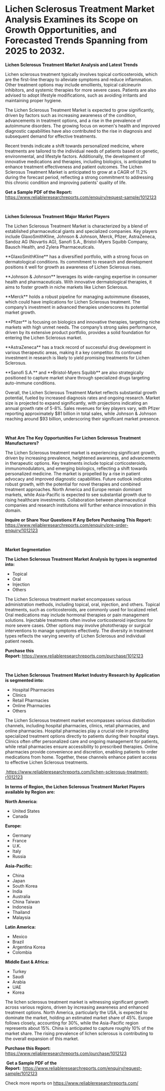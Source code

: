 <p><h1>Lichen Sclerosus Treatment Market Analysis Examines its Scope on Growth Opportunities, and Forecasted Trends Spanning from 2025 to 2032.</h1></p><p><strong>Lichen Sclerosus Treatment Market Analysis and Latest Trends</strong></p>
<p><p>Lichen sclerosus treatment typically involves topical corticosteroids, which are the first-line therapy to alleviate symptoms and reduce inflammation. Other treatment options may include emollients, topical calcineurin inhibitors, and systemic therapies for more severe cases. Patients are also advised to adopt lifestyle modifications, such as avoiding irritants and maintaining proper hygiene.</p><p>The Lichen Sclerosus Treatment Market is expected to grow significantly, driven by factors such as increasing awareness of the condition, advancements in treatment options, and a rise in the prevalence of autoimmune disorders. The growing focus on women's health and improved diagnostic capabilities have also contributed to the rise in diagnosis and subsequent demand for effective treatments. </p><p>Recent trends indicate a shift towards personalized medicine, where treatments are tailored to the individual needs of patients based on genetic, environmental, and lifestyle factors. Additionally, the development of innovative medications and therapies, including biologics, is anticipated to enhance treatment effectiveness and patient outcomes. The Lichen Sclerosus Treatment Market is anticipated to grow at a CAGR of 11.2% during the forecast period, reflecting a strong commitment to addressing this chronic condition and improving patients' quality of life.</p></p>
<p><strong>Get a Sample PDF of the Report:&nbsp;</strong> <a href="https://www.reliableresearchreports.com/enquiry/request-sample/1012123?utm_campaign=3054&utm_medium=2&utm_source=Github&utm_content=ia&utm_term=06032025&utm_id=lichen-sclerosus-treatment">https://www.reliableresearchreports.com/enquiry/request-sample/1012123</a></p>
<p>&nbsp;</p>
<p><strong>Lichen Sclerosus Treatment Major Market Players</strong></p>
<p><p>The Lichen Sclerosus Treatment Market is characterized by a blend of established pharmaceutical giants and specialized companies. Key players include GlaxoSmithKline, Johnson & Johnson, Merck, Pfizer, AstraZeneca, Sandoz AG (Novartis AG), Sanofi S.A., Bristol-Myers Squibb Company, Bausch Health, and Zylera Pharmaceuticals.</p><p>**GlaxoSmithKline** has a diversified portfolio, with a strong focus on dermatological conditions. Its commitment to research and development positions it well for growth as awareness of Lichen Sclerosus rises.</p><p>**Johnson & Johnson** leverages its wide-ranging expertise in consumer health and pharmaceuticals. With innovative dermatological therapies, it aims to foster growth in niche markets like Lichen Sclerosus.</p><p>**Merck** holds a robust pipeline for managing autoimmune diseases, which could have implications for Lichen Sclerosus treatment. The company’s investment in advanced therapies underscores its potential market growth.</p><p>**Pfizer** is focusing on biologics and innovative therapies, targeting niche markets with high unmet needs. The company’s strong sales performance, driven by its extensive product portfolio, provides a solid foundation for entering the Lichen Sclerosus market.</p><p>**AstraZeneca** has a track record of successful drug development in various therapeutic areas, making it a key competitor. Its continued investment in research is likely to yield promising treatments for Lichen Sclerosus.</p><p>**Sanofi S.A.** and **Bristol-Myers Squibb** are also strategically positioned to capture market share through specialized drugs targeting auto-immune conditions.</p><p>Overall, the Lichen Sclerosus Treatment Market reflects substantial growth potential, fueled by increased diagnosis rates and ongoing research. Market size is projected to expand significantly, with projections indicating an annual growth rate of 5-8%. Sales revenues for key players vary, with Pfizer reporting approximately $81 billion in total sales, while Johnson & Johnson reaching around $93 billion, underscoring their significant market presence.</p></p>
<p>&nbsp;</p>
<p><strong>What Are The Key Opportunities For Lichen Sclerosus Treatment Manufacturers?</strong></p>
<p><p>The Lichen Sclerosus treatment market is experiencing significant growth, driven by increasing prevalence, heightened awareness, and advancements in therapeutic options. Key treatments include topical corticosteroids, immunomodulators, and emerging biologics, reflecting a shift towards personalized medicine. The market is propelled by a rise in patient advocacy and improved diagnostic capabilities. Future outlook indicates robust growth, with the potential for novel therapies and combined treatment approaches. North America and Europe remain dominant markets, while Asia-Pacific is expected to see substantial growth due to rising healthcare investments. Collaboration between pharmaceutical companies and research institutions will further enhance innovation in this domain.</p></p>
<p><strong>Inquire or Share Your Questions If Any Before Purchasing This Report:</strong> <a href="https://www.reliableresearchreports.com/enquiry/pre-order-enquiry/1012123?utm_campaign=3054&utm_medium=2&utm_source=Github&utm_content=ia&utm_term=06032025&utm_id=lichen-sclerosus-treatment">https://www.reliableresearchreports.com/enquiry/pre-order-enquiry/1012123</a></p>
<p>&nbsp;</p>
<p><strong>Market Segmentation</strong></p>
<p><strong>The Lichen Sclerosus Treatment Market Analysis by types is segmented into:</strong></p>
<p><ul><li>Topical</li><li>Oral</li><li>Injection</li><li>Others</li></ul></p>
<p><p>The Lichen Sclerosus treatment market encompasses various administration methods, including topical, oral, injection, and others. Topical treatments, such as corticosteroids, are commonly used for localized relief. Oral medications may include hormonal therapies or pain management solutions. Injectable treatments often involve corticosteroid injections for more severe cases. Other options may involve phototherapy or surgical interventions to manage symptoms effectively. The diversity in treatment types reflects the varying severity of Lichen Sclerosus and individual patient needs.</p></p>
<p><strong>Purchase this Report:&nbsp;</strong><a href="https://www.reliableresearchreports.com/purchase/1012123?utm_campaign=3054&utm_medium=2&utm_source=Github&utm_content=ia&utm_term=06032025&utm_id=lichen-sclerosus-treatment">https://www.reliableresearchreports.com/purchase/1012123</a></p>
<p>&nbsp;</p>
<p><strong>The Lichen Sclerosus Treatment Market Industry Research by Application is segmented into:</strong></p>
<p><ul><li>Hospital Pharmacies</li><li>Clinics</li><li>Retail Pharmacies</li><li>Online Pharmacies</li><li>Others</li></ul></p>
<p><p>The Lichen Sclerosus treatment market encompasses various distribution channels, including hospital pharmacies, clinics, retail pharmacies, and online pharmacies. Hospital pharmacies play a crucial role in providing specialized treatment options directly to patients during their hospital stays. Clinics often offer personalized care and ongoing management for patients, while retail pharmacies ensure accessibility to prescribed therapies. Online pharmacies provide convenience and discretion, enabling patients to order medications from home. Together, these channels enhance patient access to effective Lichen Sclerosus treatments.</p></p>
<p><a href="https://www.reliableresearchreports.com/lichen-sclerosus-treatment-r1012123?utm_campaign=3054&utm_medium=2&utm_source=Github&utm_content=ia&utm_term=06032025&utm_id=lichen-sclerosus-treatment">&nbsp;https://www.reliableresearchreports.com/lichen-sclerosus-treatment-r1012123</a></p>
<p><strong>In terms of Region, the Lichen Sclerosus Treatment Market Players available by Region are:</strong></p>
<p>
    <p> <strong> North America: </strong>
        <ul>
            <li>United States</li>
            <li>Canada</li>
        </ul>
        </p> 
    <p> <strong> Europe: </strong>
        <ul>
            <li>Germany</li>
            <li>France</li>
            <li>U.K.</li>
            <li>Italy</li>
            <li>Russia</li>
        </ul>
        </p> 
    <p> <strong> Asia-Pacific: </strong>
        <ul>
            <li>China</li>
            <li>Japan</li>
            <li>South Korea</li>
            <li>India</li>
            <li>Australia</li>
            <li>China Taiwan</li>
            <li>Indonesia</li>
            <li>Thailand</li>
            <li>Malaysia</li>
        </ul>
        </p> 
    <p> <strong> Latin America: </strong>
        <ul>
            <li>Mexico</li>
            <li>Brazil</li>
            <li>Argentina Korea</li>
            <li>Colombia</li>
        </ul>
        </p> 
    <p> <strong> Middle East & Africa: </strong>
        <ul>
            <li>Turkey</li>
            <li>Saudi</li>
            <li>Arabia</li>
            <li>UAE</li>
            <li>Korea</li>
        </ul>
    </p>
    </p>
<p><p>The lichen sclerosus treatment market is witnessing significant growth across various regions, driven by increasing awareness and enhanced treatment options. North America, particularly the USA, is expected to dominate the market, holding an estimated market share of 45%. Europe follows closely, accounting for 30%, while the Asia-Pacific region represents about 15%. China is anticipated to capture roughly 10% of the market share. The rising prevalence of lichen sclerosus is contributing to the overall expansion of this market.</p></p>
<p><strong>Purchase this Report: </strong><a href="https://www.reliableresearchreports.com/purchase/1012123?utm_campaign=3054&utm_medium=2&utm_source=Github&utm_content=ia&utm_term=06032025&utm_id=lichen-sclerosus-treatment">https://www.reliableresearchreports.com/purchase/1012123</a></p>
<p>&nbsp;<strong>Get a Sample PDF of the Report:&nbsp;&nbsp;</strong><a href="https://www.reliableresearchreports.com/enquiry/request-sample/1012123?utm_campaign=3054&utm_medium=2&utm_source=Github&utm_content=ia&utm_term=06032025&utm_id=lichen-sclerosus-treatment">https://www.reliableresearchreports.com/enquiry/request-sample/1012123</a></p>
<p><strong></strong></p>
<p>Check more reports on <a href="https://www.reliableresearchreports.com/?utm_campaign=3054&utm_medium=2&utm_source=Github&utm_content=ia&utm_term=06032025&utm_id=lichen-sclerosus-treatment">https://www.reliableresearchreports.com/</a></p>